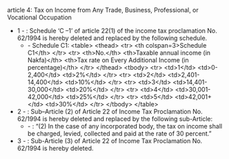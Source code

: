 article 4: Tax on Income from Any Trade, Business, Professional, or Vocational Occupation

<ul>
			<li>1 - : Schedule ‘C –1’ of article 22(1) of the income tax proclamation No. 62&#x2F;1994 is hereby deleted and replaced by the following schedule. <ul>
						<li> - Schedule C1: &lt;table&gt;
    &lt;thead&gt;
        &lt;tr&gt;
            &lt;th colspan&#x3D;3&gt;Schedule C1&lt;&#x2F;th&gt;
        &lt;&#x2F;tr&gt;
        &lt;tr&gt;
            &lt;th&gt;No.&lt;&#x2F;th&gt;
            &lt;th&gt;Taxable annual income (in Nakfa)&lt;&#x2F;th&gt;
            &lt;th&gt;Tax rate on Every Additional Income (in percentage)&lt;&#x2F;th&gt;
        &lt;&#x2F;tr&gt;
    &lt;&#x2F;thead&gt;
    &lt;tbody&gt;
        &lt;tr&gt;
            &lt;td&gt;1&lt;&#x2F;td&gt;
            &lt;td&gt;0-2,400&lt;&#x2F;td&gt;
            &lt;td&gt;2%&lt;&#x2F;td&gt;
        &lt;&#x2F;tr&gt;
        &lt;tr&gt;
            &lt;td&gt;2&lt;&#x2F;td&gt;
            &lt;td&gt;2,401-14,400&lt;&#x2F;td&gt;
            &lt;td&gt;10%&lt;&#x2F;td&gt;
        &lt;&#x2F;tr&gt;
        &lt;tr&gt;
            &lt;td&gt;3&lt;&#x2F;td&gt;
            &lt;td&gt;14,401-30,000&lt;&#x2F;td&gt;
            &lt;td&gt;20%&lt;&#x2F;td&gt;
        &lt;&#x2F;tr&gt;
        &lt;tr&gt;
            &lt;td&gt;4&lt;&#x2F;td&gt;
            &lt;td&gt;30,001-42,000&lt;&#x2F;td&gt;
            &lt;td&gt;25%&lt;&#x2F;td&gt;
        &lt;&#x2F;tr&gt;
        &lt;tr&gt;
            &lt;td&gt;5&lt;&#x2F;td&gt;
            &lt;td&gt;42,001+&lt;&#x2F;td&gt;
            &lt;td&gt;30%&lt;&#x2F;td&gt;
        &lt;&#x2F;tr&gt;
    &lt;&#x2F;tbody&gt;
&lt;&#x2F;table&gt;<ul>
						</ul></li>			</ul></li>			<li>2 - : Sub–Article (2) of Article 22 of Income Tax Proclamation No. 62&#x2F;1994 is hereby deleted and replaced by the following sub-Article: <ul>
						<li> - : “(2) In the case of any incorporated body, the tax on income shall be charged, levied, collected and paid at the rate of 30 percent.” <ul>
						</ul></li>			</ul></li>			<li>3 - : Sub-Article (3) of Article 22 of Income Tax Proclamation No. 62&#x2F;1994 is hereby deleted.<ul>
			</ul></li></ul>
